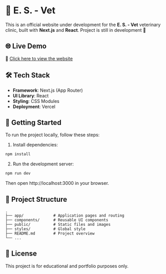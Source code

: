 # 🐾 E. S. - Vet

This is an official website under development for the **E. S. - Vet** veterinary clinic, built with **Next.js** and **React**.
Project is still in development 🚧

## 🌐 Live Demo

🔗 [Click here to view the website](https://es-vet.vercel.app/)

## 🛠️ Tech Stack

- **Framework**: Next.js (App Router)
- **UI Library**: React
- **Styling**: CSS Modules
- **Deployment**: Vercel

## 🚀 Getting Started

To run the project locally, follow these steps:

1. Install dependencies:

```bash
npm install
```

2. Run the development server:

```bash
npm run dev
```

Then open http://localhost:3000 in your browser.

## 📂 Project Structure

```
.
├── app/             # Application pages and routing
├── components/      # Reusable UI components
├── public/          # Static files and images
├── styles/          # Global style
├── README.md        # Project overview
└── ...
```

## 📄 License

This project is for educational and portfolio purposes only.
